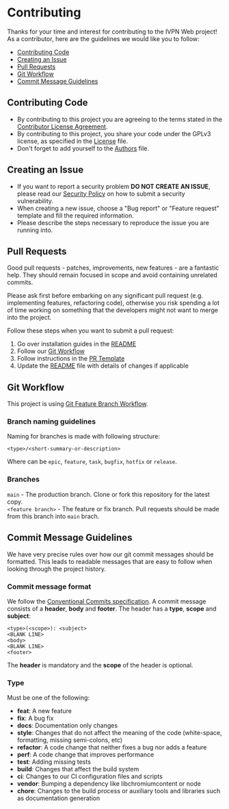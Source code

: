 # Contributing

Thanks for your time and interest for contributing to the IVPN Web project!  
As a contributor, here are the guidelines we would like you to follow:

* [Contributing Code](#contributing)
* [Creating an Issue](#issue)
* [Pull Requests](#pr)
* [Git Workflow](#git)
* [Commit Message Guidelines](#commit)

<a name="contributing"></a>
## Contributing Code

* By contributing to this project you are agreeing to the terms stated in the [Contributor License Agreement](/CLA.md).
* By contributing to this project, you share your code under the GPLv3 license, as specified in the [License](/LICENSE.md) file.
* Don't forget to add yourself to the [Authors](/AUTHORS) file.

<a name="issue"></a>
## Creating an Issue

* If you want to report a security problem **DO NOT CREATE AN ISSUE**, please read our [Security Policy](/.github/SECURITY.md) on how to submit a security vulnerability.
* When creating a new issue, choose a "Bug report" or "Feature request" template and fill the required information.
* Please describe the steps necessary to reproduce the issue you are running into.

<a name="pr"></a>
## Pull Requests

Good pull requests - patches, improvements, new features - are a fantastic help. They should remain focused in scope and avoid containing unrelated commits.

Please ask first before embarking on any significant pull request (e.g. implementing features, refactoring code), otherwise you risk spending a lot of time working on something that the developers might not want to merge into the project.

Follow these steps when you want to submit a pull request:  

1. Go over installation guides in the [README](/README.md#installation)
2. Follow our [Git Workflow](#git)
3. Follow instructions in the [PR Template](/.github/PULL_REQUEST_TEMPLATE.md)
4. Update the [README](/README.md) file with details of changes if applicable

<a name="git"></a>
## Git Workflow

This project is using [Git Feature Branch Workflow](https://www.atlassian.com/git/tutorials/comparing-workflows/feature-branch-workflow).

### Branch naming guidelines

Naming for branches is made with following structure:

```
<type>/<short-summary-or-description>
```

Where <type> can be `epic`, `feature`, `task`, `bugfix`, `hotfix` or `release`.

### Branches

`main` - The production branch. Clone or fork this repository for the latest copy.  
`<feature branch>` - The feature or fix branch. Pull requests should be made from this branch into `main` brach. 

<a name="commit"></a>
## Commit Message Guidelines

We have very precise rules over how our git commit messages should be formatted. This leads to readable messages that are easy to follow when looking through the project history.

### Commit message format

We follow the [Conventional Commits specification](https://www.conventionalcommits.org/). A commit message consists of a **header**, **body** and **footer**.  The header has a **type**, **scope** and **subject**:

```
<type>(<scope>): <subject>
<BLANK LINE>
<body>
<BLANK LINE>
<footer>
```

The **header** is mandatory and the **scope** of the header is optional.

### Type

Must be one of the following:

* **feat**: A new feature  
* **fix**: A bug fix  
* **docs**: Documentation only changes  
* **style**: Changes that do not affect the meaning of the code (white-space, formatting, missing semi-colons, etc)  
* **refactor**: A code change that neither fixes a bug nor adds a feature  
* **perf**: A code change that improves performance  
* **test**: Adding missing tests  
* **build**: Changes that affect the build system  
* **ci**: Changes to our CI configuration files and scripts  
* **vendor**: Bumping a dependency like libchromiumcontent or node  
* **chore**: Changes to the build process or auxiliary tools and libraries such as documentation generation  
